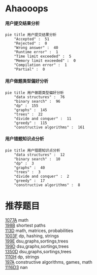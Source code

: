 # Ahaooops

<!-- tabs:start -->



#### **用户提交结果分析**

```mermaid
pie title 用户提交结果分析
    "Accepted" :  51
    "Rejected" :  0
    "Wrong answer" :  40
    "Runtime error" :  1
    "Time limit exceeded" :  5
    "Memory limit exceeded" :  0
    "Compilation error" :  1
    "Partial" :  0
```

#### **用户做题类型偏好分析**

```mermaid
pie title 用户做题类型偏好分析
    "data structures" :  76
    "binary search" :  96
    "dp" :  155
    "graphs" :  145
    "trees" :  22
    "divide and conquer" :  11
    "greedy" :  115
    "constructive algorithms" :  161
```
#### **用户错题知识点分析**

```mermaid
pie title 用户错题知识点分析
    "data structures" :  12
    "binary search" :  10
    "dp" :  3
    "graphs" :  40
    "trees" :  3
    "divide and conquer" :  2
    "greedy" :  17
    "constructive algorithms" :  8
```



<!-- tabs:end -->
# 推荐题目
[1077A](https://codeforces.com/contest/1077/problem/A)		math		  
[198B](https://codeforces.com/contest/198/problem/B)		shortest paths		  
[113D](https://codeforces.com/contest/113/problem/D)		math,
                        matrices,
                        probabilities		  
[1003F](https://codeforces.com/contest/1003/problem/F)		dp,
                        hashing,
                        strings		  
[199E](https://codeforces.com/contest/199/problem/E)		dsu,graphs,sortings,trees		  
[199D](https://codeforces.com/contest/199/problem/D)		dsu,graphs,sortings,trees		  
[1350D](https://codeforces.com/contest/1350/problem/D)		dsu,graphs,sortings,trees		  
[1110H](https://codeforces.com/contest/1110/problem/H)		dp,
                        strings		  
[197A](https://codeforces.com/contest/197/problem/A)		constructive algorithms,
                        games,
                        math		  
[1116D3](https://codeforces.com/contest/1116D/problem/3)		nan		  
